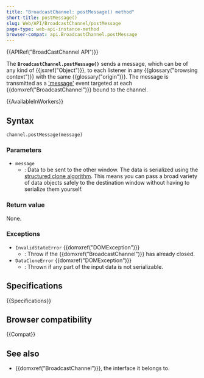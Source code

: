 ```yaml
---
title: "BroadcastChannel: postMessage() method"
short-title: postMessage()
slug: Web/API/BroadcastChannel/postMessage
page-type: web-api-instance-method
browser-compat: api.BroadcastChannel.postMessage
---
```


{{APIRef("BroadCastChannel API")}}

The **`BroadcastChannel.postMessage()`** sends a message,
which can be of any kind of {{jsxref("Object")}},
to each listener in any {{glossary("browsing context")}} with the same {{glossary("origin")}}.
The message is transmitted as a ['message'](/en-US/docs/Web/API/BroadcastChannel/message_event) event
targeted at each {{domxref("BroadcastChannel")}} bound to the channel.

{{AvailableInWorkers}}

## Syntax

```js-nolint
channel.postMessage(message)
```

### Parameters

- `message`
  - : Data to be sent to the other window. The data is serialized using the [structured clone algorithm](/en-US/docs/Web/API/Web_Workers_API/Structured_clone_algorithm).
    This means you can pass a broad variety of data objects safely to the destination window without having to serialize them yourself.

### Return value

None.

### Exceptions

- `InvalidStateError` {{domxref("DOMException")}}
  - : Throw if the {{domxref("BroadcastChannel")}} has already closed.
- `DataCloneError` {{domxref("DOMException")}}
  - : Thrown if any part of the input data is not serializable.

## Specifications

{{Specifications}}

## Browser compatibility

{{Compat}}

## See also

- {{domxref("BroadcastChannel")}}, the interface it belongs to.
